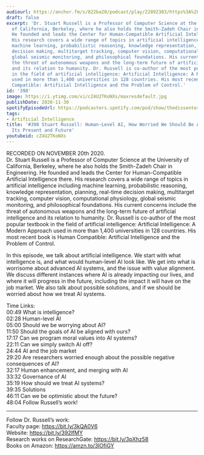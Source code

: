 ```yaml
---
audiourl: https://anchor.fm/s/822ba20/podcast/play/22892303/https%3A%2F%2Fd3ctxlq1ktw2nl.cloudfront.net%2Fstaging%2F2020-10-20%2F607c70d3-9fe9-a228-2cf6-a0ea2e0ab1b9.m4a
draft: false
excerpt: 'Dr. Stuart Russell is a Professor of Computer Science at the University
  of California, Berkeley, where he also holds the Smith-Zadeh Chair in Engineering.
  He founded and leads the Center for Human-Compatible Artificial Intelligence there.
  His research covers a wide range of topics in artificial intelligence including
  machine learning, probabilistic reasoning, knowledge representation, planning, real-time
  decision making, multitarget tracking, computer vision, computational physiology,
  global seismic monitoring, and philosophical foundations. His current concerns include
  the threat of autonomous weapons and the long-term future of artificial intelligence
  and its relation to humanity. Dr. Russell is co-author of the most popular textbook
  in the field of artificial intelligence: Artificial Intelligence: A Modern Approach
  used in more than 1,400 universities in 128 countries. His most recent book is Human
  Compatible: Artificial Intelligence and the Problem of Control.'
id: '398'
image: https://i.ytimg.com/vi/cZ4U2TKoNXs/maxresdefault.jpg
publishDate: 2020-11-30
spotifyEpisodeUrl: https://podcasters.spotify.com/pod/show/thedissenter/episodes/398-Stuart-Russell-Human-Level-AI--How-Worried-We-Should-Be-About-AI--and-Its-Present-and-Future-emp4af
tags:
- Artificial Intelligence
title: '#398 Stuart Russell: Human-Level AI, How Worried We Should Be About AI, and
  Its Present and Future'
youtubeid: cZ4U2TKoNXs
---
```

<div class="timelinks">

RECORDED ON NOVEMBER 20th 2020.  
Dr. Stuart Russell is a Professor of Computer Science at the University of California, Berkeley, where he also holds the Smith-Zadeh Chair in Engineering. He founded and leads the Center for Human-Compatible Artificial Intelligence there. His research covers a wide range of topics in artificial intelligence including machine learning, probabilistic reasoning, knowledge representation, planning, real-time decision making, multitarget tracking, computer vision, computational physiology, global seismic monitoring, and philosophical foundations. His current concerns include the threat of autonomous weapons and the long-term future of artificial intelligence and its relation to humanity. Dr. Russell is co-author of the most popular textbook in the field of artificial intelligence: Artificial Intelligence: A Modern Approach used in more than 1,400 universities in 128 countries. His most recent book is Human Compatible: Artificial Intelligence and the Problem of Control.

In this episode, we talk about artificial intelligence. We start with what intelligence is, and what would human-level AI look like. We get into what is worrisome about advanced AI systems, and the issue with value alignment. We discuss different instances where AI is already impacting our lives, and where it will progress in the future, including the impact it will have on the job market. We also talk about possible solutions, and if we should be worried about how we treat AI systems.

Time Links:  
<time>00:49</time> What is intelligence?  
<time>02:28</time> Human-level AI  
<time>05:00</time> Should we be worrying about AI?  
<time>11:50</time> Should the goals of AI be aligned with ours?  
<time>17:17</time> Can we program moral values into AI systems?  
<time>22:11</time> Can we simply switch AI off?  
<time>24:44</time> AI and the job market  
<time>29:20</time> Are researchers worried enough about the possible negative consequences of AI?  
<time>32:17</time> Human enhancement, and merging with AI  
<time>33:32</time> Governance of AI  
<time>35:19</time> How should we treat AI systems?  
<time>39:35</time> Solutions  
<time>46:11</time> Can we be optimistic about the future?  
<time>48:04</time> Follow Russell’s work!

---

Follow Dr. Russell’s work:  
Faculty page: https://bit.ly/3kQA0V6  
Website:  https://bit.ly/392lfMY  
Research works on ResearchGate: https://bit.ly/3pXhz58  
Books on Amazon: https://amzn.to/3lOfiGY
</div>


